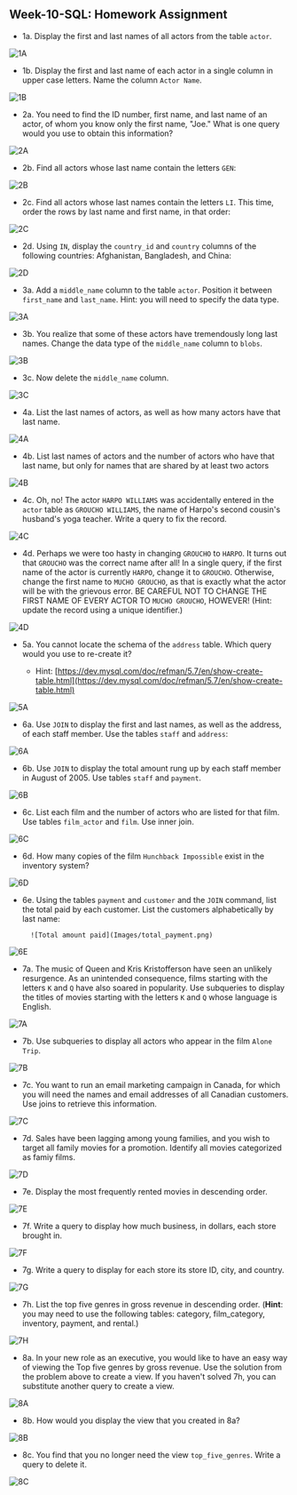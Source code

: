## Week-10-SQL: Homework Assignment

* 1a. Display the first and last names of all actors from the table `actor`. 

![1A](images/1A.png)

* 1b. Display the first and last name of each actor in a single column in upper case letters. Name the column `Actor Name`. 

![1B](images/1B.png)

* 2a. You need to find the ID number, first name, and last name of an actor, of whom you know only the first name, "Joe." What is one query would you use to obtain this information?

![2A](images/2A.png)
  	
* 2b. Find all actors whose last name contain the letters `GEN`:

![2B](images/2B.png)
  	
* 2c. Find all actors whose last names contain the letters `LI`. This time, order the rows by last name and first name, in that order:

![2C](images/2C.png)

* 2d. Using `IN`, display the `country_id` and `country` columns of the following countries: Afghanistan, Bangladesh, and China:

![2D](images/2D.png)

* 3a. Add a `middle_name` column to the table `actor`. Position it between `first_name` and `last_name`. Hint: you will need to specify the data type.

![3A](images/3A.png)
  	
* 3b. You realize that some of these actors have tremendously long last names. Change the data type of the `middle_name` column to `blobs`.

![3B](images/3B.png)

* 3c. Now delete the `middle_name` column.

![3C](images/3C.png)

* 4a. List the last names of actors, as well as how many actors have that last name.

![4A](images/4A.png)
  	
* 4b. List last names of actors and the number of actors who have that last name, but only for names that are shared by at least two actors

![4B](images/4B.png)
  	
* 4c. Oh, no! The actor `HARPO WILLIAMS` was accidentally entered in the `actor` table as `GROUCHO WILLIAMS`, the name of Harpo's second cousin's husband's yoga teacher. Write a query to fix the record.

![4C](images/4C.png)
  	
* 4d. Perhaps we were too hasty in changing `GROUCHO` to `HARPO`. It turns out that `GROUCHO` was the correct name after all! In a single query, if the first name of the actor is currently `HARPO`, change it to `GROUCHO`. Otherwise, change the first name to `MUCHO GROUCHO`, as that is exactly what the actor will be with the grievous error. BE CAREFUL NOT TO CHANGE THE FIRST NAME OF EVERY ACTOR TO `MUCHO GROUCHO`, HOWEVER! (Hint: update the record using a unique identifier.)

![4D](images/4D.png)

* 5a. You cannot locate the schema of the `address` table. Which query would you use to re-create it? 

  * Hint: [https://dev.mysql.com/doc/refman/5.7/en/show-create-table.html](https://dev.mysql.com/doc/refman/5.7/en/show-create-table.html)

![5A](images/5A.png)

* 6a. Use `JOIN` to display the first and last names, as well as the address, of each staff member. Use the tables `staff` and `address`:

![6A](images/6A.png)

* 6b. Use `JOIN` to display the total amount rung up by each staff member in August of 2005. Use tables `staff` and `payment`. 

![6B](images/6B.png)
  	
* 6c. List each film and the number of actors who are listed for that film. Use tables `film_actor` and `film`. Use inner join.

![6C](images/6C.png)
  	
* 6d. How many copies of the film `Hunchback Impossible` exist in the inventory system?

![6D](images/6D.png)

* 6e. Using the tables `payment` and `customer` and the `JOIN` command, list the total paid by each customer. List the customers alphabetically by last name:

  ```
  	![Total amount paid](Images/total_payment.png)
  ```

![6E](images/6E.png)

* 7a. The music of Queen and Kris Kristofferson have seen an unlikely resurgence. As an unintended consequence, films starting with the letters `K` and `Q` have also soared in popularity. Use subqueries to display the titles of movies starting with the letters `K` and `Q` whose language is English. 

![7A](images/7A.png)

* 7b. Use subqueries to display all actors who appear in the film `Alone Trip`.

![7B](images/7B.png)
   
* 7c. You want to run an email marketing campaign in Canada, for which you will need the names and email addresses of all Canadian customers. Use joins to retrieve this information.

![7C](images/7C.png)

* 7d. Sales have been lagging among young families, and you wish to target all family movies for a promotion. Identify all movies categorized as famiy films.

![7D](images/7D.png)

* 7e. Display the most frequently rented movies in descending order.

![7E](images/7E.png)
  	
* 7f. Write a query to display how much business, in dollars, each store brought in.

![7F](images/7F.png)

* 7g. Write a query to display for each store its store ID, city, and country.

![7G](images/7G.png)

* 7h. List the top five genres in gross revenue in descending order. (**Hint**: you may need to use the following tables: category, film_category, inventory, payment, and rental.)

![7H](images/7H.png)
  	
* 8a. In your new role as an executive, you would like to have an easy way of viewing the Top five genres by gross revenue. Use the solution from the problem above to create a view. If you haven't solved 7h, you can substitute another query to create a view.

![8A](images/8A-8C.png)
  	
* 8b. How would you display the view that you created in 8a?

![8B](images/8B.png)

* 8c. You find that you no longer need the view `top_five_genres`. Write a query to delete it.

![8C](images/8A-8C.png)
